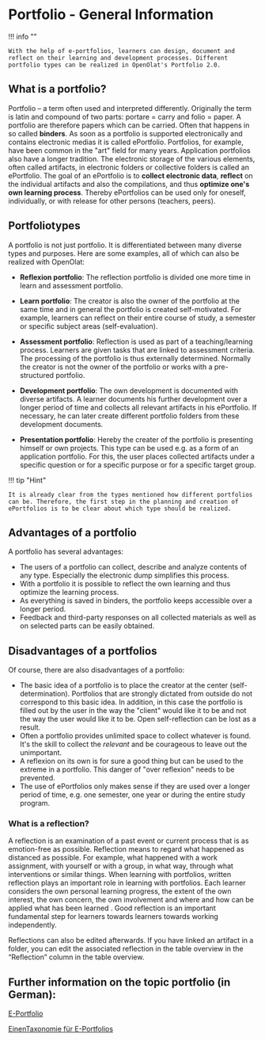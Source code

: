 # Portfolio - General Information

!!! info ""

    With the help of e-portfolios, learners can design, document and reflect on their learning and development processes. Different portfolio types can be realized in OpenOlat's Portfolio 2.0.

## What is a portfolio?

Portfolio – a term often used and interpreted differently. Originally the term is latin and compound of two parts: portare = carry and folio = paper. A portfolio are therefore papers which can be carried. Often that happens in so called **binders**. As soon as a portfolio is supported electronically and contains electronic medias it is called ePortfolio. Portfolios, for example, have been common in the "art" field for many years. Application portfolios also have a longer tradition. The electronic storage of the various elements, often called artifacts, in electronic folders or collective folders is called an ePortfolio. The goal of an ePortfolio is to **collect electronic data**, **reflect** on the individual artifacts and also the compilations, and thus **optimize one's own learning process**. Thereby ePortfolios can be used only for oneself, individually, or with release for other persons (teachers, peers).

## Portfoliotypes

A portfolio is not just portfolio. It is differentiated between many diverse types and purposes. Here are some examples, all of which can also be realized with OpenOlat: 

  * **Reflexion portfolio**: The reflection portfolio is divided one more time in learn and assessment portfolio.
  
  * **Learn portfolio**: The creator is also the owner of the portfolio at the same time and in general the portfolio is created self-motivated. For example, learners can reflect on their entire course of study, a semester or specific subject areas (self-evaluation).
  
  * **Assessment portfolio**: Reflection is used as part of a teaching/learning process. Learners are given tasks that are linked to assessment criteria. The processing of the portfolio is thus externally determined. Normally the creator is not the owner of the portfolio or works with a pre-structured portfolio. 
  
  * **Development portfolio**: The own development is documented with diverse artifacts. A learner documents his further development over a longer period of time and collects all relevant artifacts in his ePortfolio. If necessary, he can later create different portfolio folders from these development documents.  

  * **Presentation portfolio**: Hereby the creater of the portfolio is presenting himself or own projects. This type can be used e.g. as a form of an application portfolio. For this, the user places collected artifacts under a specific question or for a specific purpose or for a specific target group.  
  

!!! tip "Hint"

    It is already clear from the types mentioned how different portfolios can be. Therefore, the first step in the planning and creation of ePortfolios is to be clear about which type should be realized.

## Advantages of a portfolio

A portfolio has several advantages:

  * The users of a portfolio can collect, describe and analyze contents of any type. Especially the electronic dump simplifies this process. 
  * With a portfolio it is possible to reflect the own learning and thus optimize the learning process. 
  * As everything is saved in binders, the portfolio keeps accessible over a longer period.
  * Feedback and third-party responses on all collected materials as well as on selected parts can be easily obtained.

## Disadvantages of a portfolios

Of course, there are also disadvantages of a portfolio:

  * The basic idea of a portfolio is to place the creator at the center (self-determination). Portfolios that are strongly dictated from outside do not correspond to this basic idea. In addition, in this case the portfolio is filled out by the user in the way the "client" would like it to be and not the way the user would like it to be. Open self-reflection can be lost as a result.
  * Often a portfolio provides unlimited space to collect whatever is found. It's the skill to collect the *relevant* and be courageous to leave out the unimportant. 
  * A reflexion on its own is for sure a good thing but can be used to the extreme in a portfolio. This danger of "over reflexion" needs to be prevented. 
  * The use of ePortfolios only makes sense if they are used over a longer period of time, e.g. one semester, one year or during the entire study program.


### What is a reflection?

A reflection is an examination of a past event or current process that is as emotion-free as possible.
Reflection means to regard what happened as distanced as possible. For example, what happened with a work assignment, with yourself or with a group, in what way, through what interventions
or similar things. 
When learning with portfolios, written reflection plays an important role in learning with portfolios.
Each learner considers the own personal learning progress, the extent of the own interest, the own concern, the own involvement and where and how can be applied what has been learned .
Good reflection is an important fundamental step for learners towards
learners towards working independently.

Reflections can also be edited afterwards. If you have linked an artifact
in a folder, you can edit the associated reflection in the table overview in the
“Reflection” column in the table overview.


## Further information on the topic portfolio (in German):

[E-Portfolio](https://www.e-teaching.org/lehrszenarien/pruefung/pruefungsform/eportfolio/)

[EinenTaxonomie für E-Portfolios](http://peter.baumgartner.name/wp-content/uploads/2012/12Baumgartner_2012_Eine-Taxonomie-fuer-E-Portfolios.pdf)

